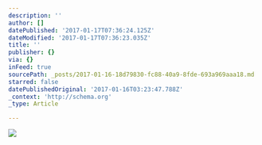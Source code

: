 ```yaml
---
description: ''
author: []
datePublished: '2017-01-17T07:36:24.125Z'
dateModified: '2017-01-17T07:36:23.035Z'
title: ''
publisher: {}
via: {}
inFeed: true
sourcePath: _posts/2017-01-16-18d79830-fc88-40a9-8fde-693a969aaa18.md
starred: false
datePublishedOriginal: '2017-01-16T03:23:47.788Z'
_context: 'http://schema.org'
_type: Article

---
```

![](https://the-grid-user-content.s3-us-west-2.amazonaws.com/e80b5e06-041e-4438-a397-7956e7f02f61.jpg)